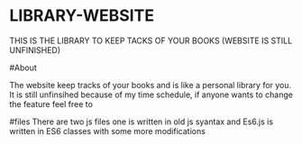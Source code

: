 # LIBRARY-WEBSITE
THIS IS THE LIBRARY TO KEEP TACKS OF YOUR BOOKS (WEBSITE IS STILL UNFINISHED)

#About

The website keep tracks of your books and is like a personal library for you.
It is still unfinsihed because of my time schedule, if anyone wants to change the feature feel free to

#files 
There are two js files one is written in old js syantax and Es6.js is written in ES6 classes with some more modifications
